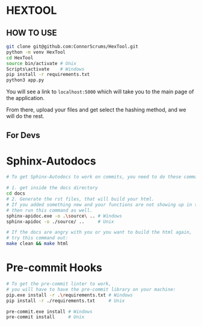 # HEXTOOL


## HOW TO USE
```sh
git clone git@github.com:ConnorScrums/HexTool.git
python -m venv HexTool
cd HexTool
source bin/activate # Unix
Scripts\activate    # Windows
pip install -r requirements.txt
python3 app.py
```

You will see a link to ```localhost:5000``` which will take you to the main page of the application.

From there, upload your files and get select the hashing method, and we will do the rest.


## For Devs
# Sphinx-Autodocs
```sh
# To get Sphinx-Autodocs to work on commits, you need to do these commands:

# 1. get inside the docs directory
cd docs
# 2. Generate the rst files, that will build your html. 
# If you added something new and your functions are not showing up in the docs, 
# then run this command as well.
sphinx-apidoc.exe -o .\source\ .. # Windows
sphinx-apidoc -o ./source/ ..     # Unix

# If the docs are angry with you or you want to build the html again, 
# try this command out:
make clean && make html
```
# Pre-commit Hooks
```sh
# To get the pre-commit linter to work,
# you will have to have the pre-commit library on your machine:
pip.exe install -r .\requirements.txt # Windows
pip install -r ./requirements.txt     # Unix

pre-commit.exe install # Windows
pre-commit install     # Unix
```